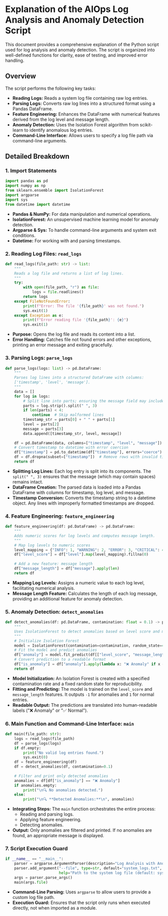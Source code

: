 # Explanation of the AIOps Log Analysis and Anomaly Detection Script

This document provides a comprehensive explanation of the Python script used for log analysis and anomaly detection. The script is organized into well-defined functions for clarity, ease of testing, and improved error handling.

## Overview

The script performs the following key tasks:
- **Reading Logs:** Reads a system log file containing raw log entries.
- **Parsing Logs:** Converts raw log lines into a structured format using a Pandas DataFrame.
- **Feature Engineering:** Enhances the DataFrame with numerical features derived from the log level and message length.
- **Anomaly Detection:** Uses the Isolation Forest algorithm from scikit-learn to identify anomalous log entries.
- **Command-Line Interface:** Allows users to specify a log file path via command-line arguments.

## Detailed Breakdown

### 1. Import Statements

```python
import pandas as pd
import numpy as np
from sklearn.ensemble import IsolationForest
import argparse
import sys
from datetime import datetime
```

- **Pandas & NumPy:** For data manipulation and numerical operations.
- **IsolationForest:** An unsupervised machine learning model for anomaly detection.
- **Argparse & Sys:** To handle command-line arguments and system exit conditions.
- **Datetime:** For working with and parsing timestamps.

### 2. Reading Log Files: `read_logs`

```python
def read_logs(file_path: str) -> list:
    """
    Reads a log file and returns a list of log lines.
    """
    try:
        with open(file_path, "r") as file:
            logs = file.readlines()
        return logs
    except FileNotFoundError:
        print(f"Error: The file '{file_path}' was not found.")
        sys.exit(1)
    except Exception as e:
        print(f"Error reading file '{file_path}': {e}")
        sys.exit(1)
```

- **Purpose:** Opens the log file and reads its content into a list.
- **Error Handling:** Catches file not found errors and other exceptions, printing an error message and exiting gracefully.

### 3. Parsing Logs: `parse_logs`

```python
def parse_logs(logs: list) -> pd.DataFrame:
    """
    Parses log lines into a structured DataFrame with columns:
    ['timestamp', 'level', 'message'].
    """
    data = []
    for log in logs:
        # Split line into parts; ensuring the message field may include spaces.
        parts = log.strip().split(" ", 3)
        if len(parts) < 4:
            continue  # Skip malformed lines
        timestamp_str = parts[0] + " " + parts[1]
        level = parts[2]
        message = parts[3]
        data.append([timestamp_str, level, message])
    
    df = pd.DataFrame(data, columns=["timestamp", "level", "message"])
    # Convert timestamp to datetime with error coercion
    df["timestamp"] = pd.to_datetime(df["timestamp"], errors="coerce")
    df = df.dropna(subset=["timestamp"])  # Remove rows with invalid timestamps
    return df
```

- **Splitting Log Lines:** Each log entry is split into its components. The `split(" ", 3)` ensures that the message (which may contain spaces) remains intact.
- **DataFrame Creation:** The parsed data is loaded into a Pandas DataFrame with columns for timestamp, log level, and message.
- **Timestamp Conversion:** Converts the timestamp string to a datetime object. Any lines with improperly formatted timestamps are dropped.

### 4. Feature Engineering: `feature_engineering`

```python
def feature_engineering(df: pd.DataFrame) -> pd.DataFrame:
    """
    Adds numeric scores for log levels and computes message length.
    """
    # Map log levels to numeric scores
    level_mapping = {"INFO": 1, "WARNING": 2, "ERROR": 3, "CRITICAL": 4}
    df["level_score"] = df["level"].map(level_mapping).fillna(0)
    
    # Add a new feature: message length
    df["message_length"] = df["message"].apply(len)
    return df
```

- **Mapping Log Levels:** Assigns a numeric value to each log level, facilitating numerical analysis.
- **Message Length Feature:** Calculates the length of each log message, providing an additional feature for anomaly detection.

### 5. Anomaly Detection: `detect_anomalies`

```python
def detect_anomalies(df: pd.DataFrame, contamination: float = 0.1) -> pd.DataFrame:
    """
    Uses IsolationForest to detect anomalies based on level score and message length.
    """
    # Initialize Isolation Forest
    model = IsolationForest(contamination=contamination, random_state=42)
    # Fit the model and predict anomalies
    df["anomaly"] = model.fit_predict(df[["level_score", "message_length"]])
    # Convert prediction to a readable format
    df["is_anomaly"] = df["anomaly"].apply(lambda x: "❌ Anomaly" if x == -1 else "✅ Normal")
    return df
```

- **Model Initialization:** An Isolation Forest is created with a specified contamination rate and a fixed random state for reproducibility.
- **Fitting and Predicting:** The model is trained on the `level_score` and `message_length` features. It outputs `-1` for anomalies and `1` for normal entries.
- **Readable Output:** The predictions are translated into human-readable labels ("❌ Anomaly" or "✅ Normal").

### 6. Main Function and Command-Line Interface: `main`

```python
def main(file_path: str):
    logs = read_logs(file_path)
    df = parse_logs(logs)
    if df.empty:
        print("No valid log entries found.")
        sys.exit(0)
    df = feature_engineering(df)
    df = detect_anomalies(df, contamination=0.1)
    
    # Filter and print only detected anomalies
    anomalies = df[df["is_anomaly"] == "❌ Anomaly"]
    if anomalies.empty:
        print("\n🔍 No anomalies detected.")
    else:
        print("\n🔍 **Detected Anomalies:**\n", anomalies)
```

- **Integrating Steps:** The `main` function orchestrates the entire process:
  - Reading and parsing logs.
  - Applying feature engineering.
  - Detecting anomalies.
- **Output:** Only anomalies are filtered and printed. If no anomalies are found, an appropriate message is displayed.

### 7. Script Execution Guard

```python
if __name__ == "__main__":
    parser = argparse.ArgumentParser(description="Log Analysis with Anomaly Detection")
    parser.add_argument("--file", type=str, default="system_logs.txt", 
                        help="Path to the system log file (default: system_logs.txt)")
    args = parser.parse_args()
    main(args.file)
```

- **Command-Line Parsing:** Uses `argparse` to allow users to provide a custom log file path.
- **Execution Guard:** Ensures that the script only runs when executed directly, not when imported as a module.
